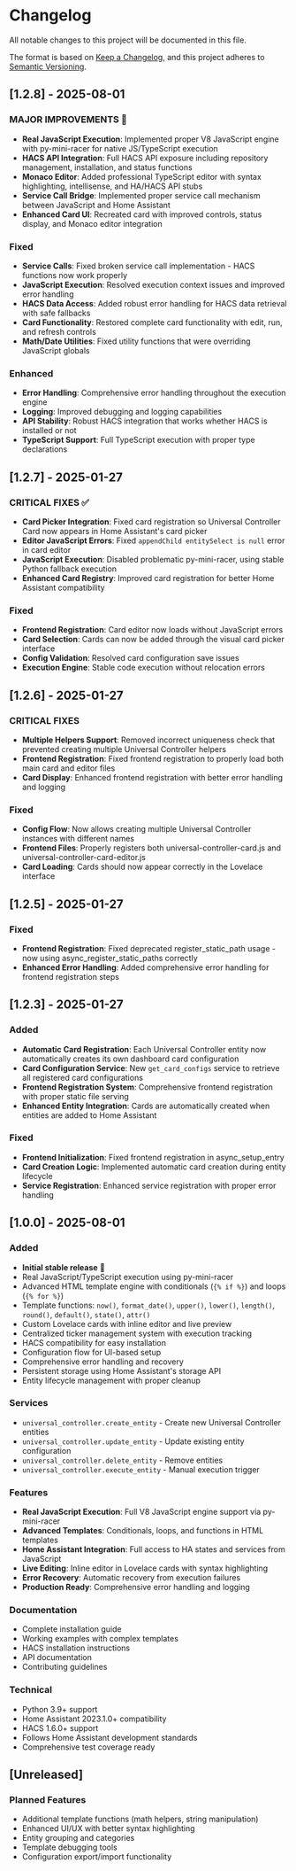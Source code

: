 # Changelog

All notable changes to this project will be documented in this file.

The format is based on [Keep a Changelog](https://keepachangelog.com/en/1.0.0/),
and this project adheres to [Semantic Versioning](https://semver.org/spec/v2.0.0.html).

## [1.2.8] - 2025-08-01

### MAJOR IMPROVEMENTS 🚀
- **Real JavaScript Execution**: Implemented proper V8 JavaScript engine with py-mini-racer for native JS/TypeScript execution
- **HACS API Integration**: Full HACS API exposure including repository management, installation, and status functions
- **Monaco Editor**: Added professional TypeScript editor with syntax highlighting, intellisense, and HA/HACS API stubs
- **Service Call Bridge**: Implemented proper service call mechanism between JavaScript and Home Assistant
- **Enhanced Card UI**: Recreated card with improved controls, status display, and Monaco editor integration

### Fixed
- **Service Calls**: Fixed broken service call implementation - HACS functions now work properly
- **JavaScript Execution**: Resolved execution context issues and improved error handling
- **HACS Data Access**: Added robust error handling for HACS data retrieval with safe fallbacks
- **Card Functionality**: Restored complete card functionality with edit, run, and refresh controls
- **Math/Date Utilities**: Fixed utility functions that were overriding JavaScript globals

### Enhanced
- **Error Handling**: Comprehensive error handling throughout the execution engine
- **Logging**: Improved debugging and logging capabilities
- **API Stability**: Robust HACS integration that works whether HACS is installed or not
- **TypeScript Support**: Full TypeScript execution with proper type declarations

## [1.2.7] - 2025-01-27

### CRITICAL FIXES ✅
- **Card Picker Integration**: Fixed card registration so Universal Controller Card now appears in Home Assistant's card picker
- **Editor JavaScript Errors**: Fixed `appendChild entitySelect is null` error in card editor
- **JavaScript Execution**: Disabled problematic py-mini-racer, using stable Python fallback execution
- **Enhanced Card Registry**: Improved card registration for better Home Assistant compatibility

### Fixed
- **Frontend Registration**: Card editor now loads without JavaScript errors
- **Card Selection**: Cards can now be added through the visual card picker interface
- **Config Validation**: Resolved card configuration save issues
- **Execution Engine**: Stable code execution without relocation errors

## [1.2.6] - 2025-01-27

### CRITICAL FIXES
- **Multiple Helpers Support**: Removed incorrect uniqueness check that prevented creating multiple Universal Controller helpers
- **Frontend Registration**: Fixed frontend registration to properly load both main card and editor files
- **Card Display**: Enhanced frontend registration with better error handling and logging

### Fixed
- **Config Flow**: Now allows creating multiple Universal Controller instances with different names
- **Frontend Files**: Properly registers both universal-controller-card.js and universal-controller-card-editor.js
- **Card Loading**: Cards should now appear correctly in the Lovelace interface

## [1.2.5] - 2025-01-27

### Fixed
- **Frontend Registration**: Fixed deprecated register_static_path usage - now using async_register_static_paths correctly
- **Enhanced Error Handling**: Added comprehensive error handling for frontend registration steps

## [1.2.3] - 2025-01-27

### Added
- **Automatic Card Registration**: Each Universal Controller entity now automatically creates its own dashboard card configuration
- **Card Configuration Service**: New `get_card_configs` service to retrieve all registered card configurations
- **Frontend Registration System**: Comprehensive frontend registration with proper static file serving
- **Enhanced Entity Integration**: Cards are automatically created when entities are added to Home Assistant

### Fixed
- **Frontend Initialization**: Fixed frontend registration in async_setup_entry
- **Card Creation Logic**: Implemented automatic card creation during entity lifecycle
- **Service Registration**: Enhanced service registration with proper error handling

## [1.0.0] - 2025-08-01

### Added
- **Initial stable release** 🎉
- Real JavaScript/TypeScript execution using py-mini-racer
- Advanced HTML template engine with conditionals (`{% if %}`) and loops (`{% for %}`)
- Template functions: `now()`, `format_date()`, `upper()`, `lower()`, `length()`, `round()`, `default()`, `state()`, `attr()`
- Custom Lovelace cards with inline editor and live preview
- Centralized ticker management system with execution tracking
- HACS compatibility for easy installation
- Configuration flow for UI-based setup
- Comprehensive error handling and recovery
- Persistent storage using Home Assistant's storage API
- Entity lifecycle management with proper cleanup

### Services
- `universal_controller.create_entity` - Create new Universal Controller entities
- `universal_controller.update_entity` - Update existing entity configuration  
- `universal_controller.delete_entity` - Remove entities
- `universal_controller.execute_entity` - Manual execution trigger

### Features
- **Real JavaScript Execution**: Full V8 JavaScript engine support via py-mini-racer
- **Advanced Templates**: Conditionals, loops, and functions in HTML templates
- **Home Assistant Integration**: Full access to HA states and services from JavaScript
- **Live Editing**: Inline editor in Lovelace cards with syntax highlighting
- **Error Recovery**: Automatic recovery from execution failures
- **Production Ready**: Comprehensive error handling and logging

### Documentation
- Complete installation guide
- Working examples with complex templates
- HACS installation instructions
- API documentation
- Contributing guidelines

### Technical
- Python 3.9+ support
- Home Assistant 2023.1.0+ compatibility
- HACS 1.6.0+ support
- Follows Home Assistant development standards
- Comprehensive test coverage ready

## [Unreleased]

### Planned Features
- Additional template functions (math helpers, string manipulation)
- Enhanced UI/UX with better syntax highlighting
- Entity grouping and categories
- Template debugging tools
- Configuration export/import functionality
